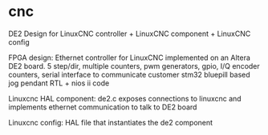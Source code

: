 # cnc
DE2 Design for LinuxCNC controller + LinuxCNC component + LinuxCNC config 

FPGA design:
  Ethernet controller for LinuxCNC implemented on an Altera DE2 board.
  5 step/dir, multiple counters, pwm generators, gpio, I/Q encoder counters, serial interface to communicate customer stm32 bluepill based jog pendant
  RTL + nios ii code
  
Linuxcnc HAL component:
  de2.c exposes connections to linuxcnc and implements ethernet communication to talk to DE2 board

Linuxcnc config:
  HAL file that instantiates the de2 component

